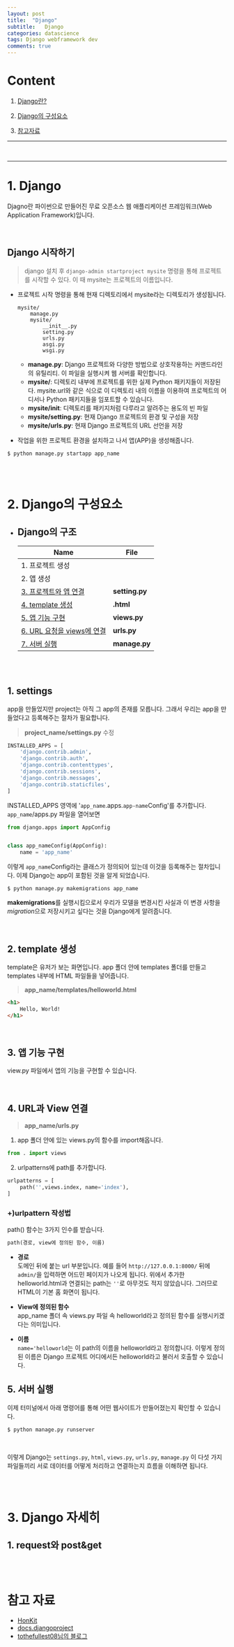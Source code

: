 ```yaml
---
layout: post
title:  "Django"
subtitle:   Django
categories: datascience
tags: Django webframework dev
comments: true
---
```


# Content 
1. [Django란?](#1-django)
2. [Django의 구성요소](#2-django의-구성요소)

4. [참고자료](#참고-자료)
---

<br>

---
# 1. Django
Djagno란 파이썬으로 만들어진 무료 오픈소스 웹 애플리케이션 프레임워크(Web Application Framework)입니다. 

<br>

## Django 시작하기
> django 설치 후 `django-admin startproject mysite` 명령을 통해 프로젝트를 시작할 수 있다. 이 때 mysite는 프로젝트의 이름입니다. 

- 프로젝트 시작 명령을 통해 현재 디렉토리에서 mysite라는 디렉토리가 생성됩니다. 
    ~~~~
    mysite/
        manage.py
        mysite/
            __init__.py
            setting.py
            urls.py
            asgi.py
            wsgi.py
    ~~~~
    - **manage.py**: Django 프로젝트와 다양한 방법으로 상호작용하는 커맨드라인의 유틸리티. 이 파일을 실행시켜 웹 서버를 확인합니다.
    - **mysite/**: 디렉토리 내부에 프로젝트를 위한 실제 Python 패키지들이 저장된다. mysite.url와 같은 식으로 이 디렉토리 내의 이름을 이용하여 프로젝트의 어디서나 Python 패키지들을 임포트할 수 있습니다. 
    - **mysite/__init__**: 디렉토리를 패키지처럼 다루라고 알려주는 용도의 빈 파일
    - **mysite/setting.py**: 현재 Django 프로젝트의 환경 및 구성을 저장
    - **mysite/urls.py**: 현재 Django 프로젝트의 URL 선언을 저장

- 작업을 위한 프로젝트 환경을 설치하고 나서 앱(APP)을 생성해줍니다. 
```vim
$ python manage.py startapp app_name
```
<br><br>

# 2. Django의 구성요소

- ## Django의 구조

    |Name|File|
    |---|---|
    |1. 프로젝트 생성||
    |2. 앱 생성||
    |[3. 프로젝트와 앱 연결](#1-settings) |**setting.py**|
    |[4. template 생성](#2-template-생성) |**.html**|
    |[5. 앱 기능 구현](#3-앱-기능-구현) |**views.py**|
    |[6. URL 요청을 views에 연결](#4-URL과-View-연결) |**urls.py**|
    |[7. 서버 실행](#5-서버-실행)|**manage.py**|

<br><br>



## 1. settings
app을 만들었지만 project는 아직 그 app의 존재를 모릅니다. 그래서 우리는 app을 만들었다고 등록해주는 절차가 필요합니다.
>**project_name/settings.py** 수정

```python
INSTALLED_APPS = [
    'django.contrib.admin',
    'django.contrib.auth',
    'django.contrib.contenttypes',
    'django.contrib.sessions',
    'django.contrib.messages',
    'django.contrib.staticfiles',
]
```
INSTALLED_APPS 영역에 '`app_name`.apps.`app-name`Config'를 추가합니다. `app_name`/apps.py 파일을 열어보면
```python
from django.apps import AppConfig


class app_nameConfig(AppConfig):
    name = 'app_name'
```
이렇게 `app_name`Config라는 클래스가 정의되어 있는데 이것을 등록해주는 절차입니다. 이제 Django는 app이 포함된 것을 알게 되었습니다. 
```vim
$ python manage.py makemigrations app_name
```
**makemigrations**를 실행시킴으로서 우리가 모델을 변경시킨 사실과 이 변경 사항을 *migration*으로 저장시키고 싶다는 것을 Django에게 알려줍니다.

<br>

## 2. template 생성
template은 유저가 보는 화면입니다. app 폴더 안에 templates 폴더를 만들고 templates 내부에 HTML 파일들을 넣어줍니다.

>**app_name/templates/helloworld.html**

```html
<h1>
    Hello, World!
</h1>
```

<br>

## 3. 앱 기능 구현
view.py 파일에서 앱의 기능을 구현할 수 있습니다. 

<br>

## 4. URL과 View 연결
>**app_name/urls.py**

1. app 폴더 안에 있는 views.py의 함수를 import해옵니다.
```python
from . import views
```
2. urlpatterns에 path를 추가합니다. 
```python
urlpatterns = [
    path('',views.index, name='index'),
]
```

### +)urlpattern 작성법
path() 함수는 3가지 인수를 받습니다.
```python
path(경로, view에 정의된 함수, 이름)
```
- **경로**<br> 도메인 뒤에 붙는 url 부분입니다. 예를 들어 `http://127.0.0.1:8000/` 뒤에 `admin/`을 입력하면 어드민 페이지가 나오게 됩니다. 위에서 추가한 helloworld.html과 연결되는 path는 `''`로 아무것도 적지 않았습니다. 그러므로 HTML이 기본 홈 화면이 됩니다.

- **View에 정의된 함수**<br> app_name 폴더 속 views.py 파일 속 helloworld라고 정의된 함수를 실행시키겠다는 의미입니다. 

- **이름**<br> `name='helloworld`는 이 path의 이름을 helloworld라고 정의합니다. 이렇게 정의된 이름은 Django 프로젝트 어디에서든 helloworld라고 불러서 호출할 수 있습니다. 
    

## 5. 서버 실행
이제 터미널에서 아래 명령어를 통해 어떤 웹사이트가 만들어졌는지 확인할 수 있습니다. 
```vim
$ python manage.py runserver
```
<br>

이렇게 Django는 `settings.py`, `html`, `views.py`, `urls.py`, `manage.py` 이 다섯 가지 파일들끼리 서로 데이터를 어떻게 처리하고 연결하는지 흐름을 이해하면 됩니다.

<br><br>

# 3. Django 자세히

## 1. request와 post&get

<br><br>

# 참고 자료
- [HonKit](https://tutorial.djangogirls.org/ko/django_start_project/)
- [docs.djangoproject](https://docs.djangoproject.com/ko/3.1/intro/tutorial01/)
- [tothefullest08님의 블로그](https://tothefullest08.github.io/django/2019/02/11/django01/)